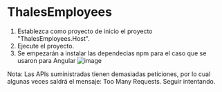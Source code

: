 # ThalesEmployees

1. Establezca como proyecto de inicio el proyecto "ThalesEmployees.Host".
2. Ejecute el proyecto.
3. Se empezarán a instalar las dependecias npm para el caso que se usaron para Angular
![image](https://user-images.githubusercontent.com/80854942/178616550-59200db9-18a2-4d3a-ac77-78ef22222cd4.png)


Nota: Las APIs suministradas tienen demasiadas peticiones, por lo cual algunas veces saldrá el mensaje: Too Many Requests. Seguir intentando.

